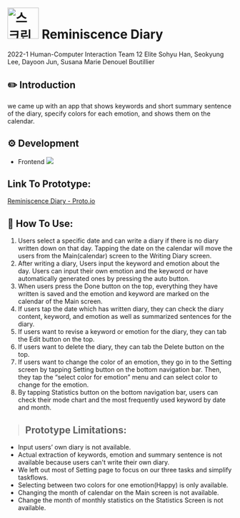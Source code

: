 # <img width="70" alt="스크린샷 2022-06-07 오후 7 09 05" src="https://user-images.githubusercontent.com/58158103/172359892-4d07081f-ce45-4197-a4e1-fe8ed402248f.png"> Reminiscence Diary
2022-1 Human-Computer Interaction
Team 12 Elite
Sohyu Han, Seokyung Lee, Dayoon Jun, Susana Marie Denouel Boutillier
## ✏️ Introduction 
we came up with an app that shows keywords and short summary sentence of the diary, specify colors for each emotion, and shows them on the calendar.
## ⚙️ Development
* Frontend <img src="https://img.shields.io/badge/React native-61DAFB style=flat&logo=React&logoColor=white"/><p>
## <b>Link To Prototype: </b>
[Reminiscence Diary - Proto.io](https://share.proto.io/F4PKA5/)<br/>
## 🔎 How To Use:
1.	Users select a specific date and can write a diary if there is no diary written down on that day. Tapping the date on the calendar will move the users from the Main(calendar) screen to the Writing Diary screen.
2.	After writing a diary, Users input the keyword and emotion about the day. Users can input their own emotion and the keyword or have automatically generated ones by pressing the auto button.
3.	When users press the Done button on the top, everything they have written is saved and the emotion and keyword are marked on the calendar of the Main screen.
4.	If users tap the date which has written diary, they can check the diary content, keyword, and emotion as well as summarized sentences for the diary.
5.	If users want to revise a keyword or emotion for the diary, they can tab the Edit button on the top.
6.	If users want to delete the diary, they can tab the Delete button on the top.
7.	If users want to change the color of an emotion, they go in to the Setting screen by tapping Setting button on the bottom navigation bar. Then, they tap the “select color for emotion” menu and can select color to change for the emotion.
8.	By tapping Statistics button on the bottom navigation bar, users can check their mode chart and the most frequently used keyword by date and month.
> ## <b>Prototype Limitations:</b>
<ul type="disc">
<li> Input users’ own diary is not available. </li>
<li> Actual extraction of keywords, emotion and summary sentence is not available because users can't write their own diary. </li>
<li> We left out most of Setting page to focus on our three tasks and simplify taskflows. </li>
<li> Selecting between two colors for one emotion(Happy) is only available. </li>
<li> Changing the month of calendar on the Main screen is not available. </li>
<li> Change the month of monthly statistics on the Statistics Screen is not available. </li>

